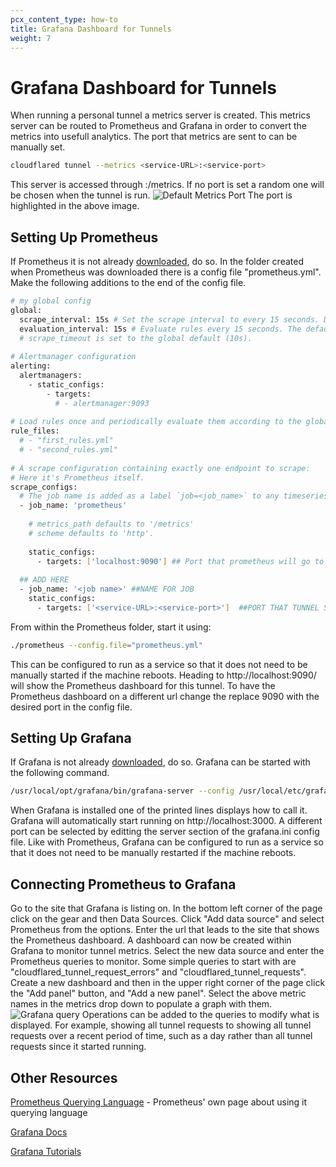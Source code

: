 ```yaml
---
pcx_content_type: how-to
title: Grafana Dashboard for Tunnels
weight: 7
---
```

# Grafana Dashboard for Tunnels
When running a personal tunnel a metrics server is created. This metrics server can be routed to Prometheus and Grafana in order to convert the metrics into usefull analytics.
The port that metrics are sent to can be manually set.
```sh
cloudflared tunnel --metrics <service-URL>:<service-port>
```
This server is accessed through <service-URL>:<service-port>/metrics. If no port is set a random one will be chosen when the tunnel is run.
![Default Metrics Port](/cloudflare-one/static/documentation/connections/grafana/metrics-port.png)
The port is highlighted in the above image.

## Setting Up Prometheus
If Prometheus it is not already [downloaded](https://prometheus.io/download/), do so.
In the folder created when Prometheus was downloaded there is a config file "prometheus.yml". Make the following additions to the end of the config file.
```sh
# my global config
global:
  scrape_interval: 15s # Set the scrape interval to every 15 seconds. Default is every 1 minute.
  evaluation_interval: 15s # Evaluate rules every 15 seconds. The default is every 1 minute.
  # scrape_timeout is set to the global default (10s).
 
# Alertmanager configuration
alerting:
  alertmanagers:
    - static_configs:
        - targets:
          # - alertmanager:9093
 
# Load rules once and periodically evaluate them according to the global 'evaluation_interval'.
rule_files:
  # - "first_rules.yml"
  # - "second_rules.yml"
 
# A scrape configuration containing exactly one endpoint to scrape:
# Here it's Prometheus itself.
scrape_configs:
  # The job name is added as a label `job=<job_name>` to any timeseries scraped from this config.
  - job_name: 'prometheus'
 
    # metrics_path defaults to '/metrics'
    # scheme defaults to 'http'.
 
    static_configs:
      - targets: ['localhost:9090'] ## Port that prometheus will go to
 
  ## ADD HERE
  - job_name: '<job name>' ##NAME FOR JOB
    static_configs:
      - targets: ['<service-URL>:<service-port>']  ##PORT THAT TUNNEL SENDS METRICS TOO
```
From within the Prometheus folder, start it using: 
```sh
./prometheus --config.file="prometheus.yml"
```
This can be configured to run as a service so that it does not need to be manually started if the machine reboots.
Heading to http://localhost:9090/ will show the Prometheus dashboard for this tunnel. To have the Prometheus dashboard on a different url change the replace 9090 with the desired port in the config file.

## Setting Up Grafana
If Grafana is not already [downloaded](https://grafana.com/grafana/download?edition=oss&pg=get&plcmt=selfmanaged-box1-cta1), do so.
Grafana can be started with the following command.
```sh
/usr/local/opt/grafana/bin/grafana-server --config /usr/local/etc/grafana/grafana.ini --homepath /usr/local/opt/grafana/share/grafana --packaging=brew cfg:default.paths.logs=/usr/local/var/log/grafana cfg:default.paths.data=/usr/local/var/lib/grafana cfg:default.paths.plugins=/usr/local/var/lib/grafana/plugins
```
When Grafana is installed one of the printed lines displays how to call it.
Grafana will automatically start running on http://localhost:3000. A different port can be selected by editting the server section of the grafana.ini config file. Like with Prometheus, Grafana can be configured to run as a service so that it does not need to be manually restarted if the machine reboots.

## Connecting Prometheus to Grafana
Go to the site that Grafana is listing on. In the bottom left corner of the page click on the gear and then Data Sources.
Click "Add data source" and select Prometheus from the options. Enter the url that leads to the site that shows the Prometheus dashboard.
A dashboard can now be created within Grafana to monitor tunnel metrics. Select the new data source and enter the Prometheus queries to monitor. Some simple queries to start with are "cloudflared_tunnel_request_errors" and "cloudflared_tunnel_requests". Create a new dashboard and then in the upper right corner of the page click the "Add panel" button, and "Add a new panel". Select the above metric names in the metrics drop down to populate a graph with them. 
![Grafana query](/cloudflare-one/static/documentation/connections/grafana/grafana-ops.png)
Operations can be added to the queries to modify what is displayed. For example, showing all tunnel requests to showing all tunnel requests over a recent period of time, such as a day rather than all tunnel requests since it started running.

## Other Resources
[Prometheus Querying Language](https://prometheus.io/docs/prometheus/latest/querying/basics/) - Prometheus' own page about using it querying language

[Grafana Docs](https://grafana.com/docs/)

[Grafana Tutorials](https://grafana.com/tutorials/)